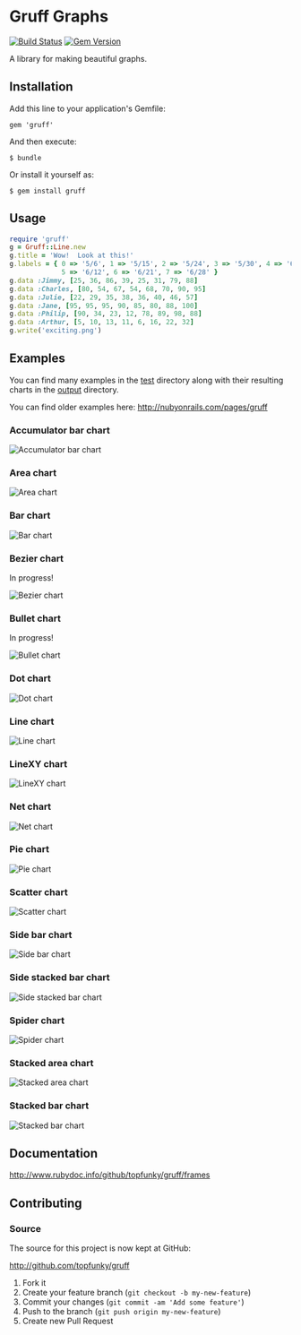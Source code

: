 # Gruff Graphs

[![Build Status](https://travis-ci.org/topfunky/gruff.svg?branch=master)](https://travis-ci.org/topfunky/gruff)
[![Gem Version](https://badge.fury.io/rb/gruff.svg)](https://badge.fury.io/rb/gruff)

A library for making beautiful graphs.

## Installation

Add this line to your application's Gemfile:

    gem 'gruff'

And then execute:

    $ bundle

Or install it yourself as:

    $ gem install gruff

## Usage

```Ruby
require 'gruff'
g = Gruff::Line.new
g.title = 'Wow!  Look at this!'
g.labels = { 0 => '5/6', 1 => '5/15', 2 => '5/24', 3 => '5/30', 4 => '6/4',
             5 => '6/12', 6 => '6/21', 7 => '6/28' }
g.data :Jimmy, [25, 36, 86, 39, 25, 31, 79, 88]
g.data :Charles, [80, 54, 67, 54, 68, 70, 90, 95]
g.data :Julie, [22, 29, 35, 38, 36, 40, 46, 57]
g.data :Jane, [95, 95, 95, 90, 85, 80, 88, 100]
g.data :Philip, [90, 34, 23, 12, 78, 89, 98, 88]
g.data :Arthur, [5, 10, 13, 11, 6, 16, 22, 32]
g.write('exciting.png')
```

## Examples

You can find many examples in the [test](https://github.com/topfunky/gruff/tree/master/test)
directory along with their resulting charts in the
[output](https://github.com/topfunky/gruff/tree/master/test/output) directory.

You can find older examples here:  http://nubyonrails.com/pages/gruff

### Accumulator bar chart

![Accumulator bar chart](https://raw.github.com/topfunky/gruff/master/test/output/accum_bar.png)

### Area chart

![Area chart](https://raw.github.com/topfunky/gruff/master/test/output/area_keynote.png)

### Bar chart

![Bar chart](https://raw.github.com/topfunky/gruff/master/test/output/bar_rails_keynote.png)

### Bezier chart

In progress!

![Bezier chart](https://raw.github.com/topfunky/gruff/master/test/output/bezier_3.png)

### Bullet chart

In progress!

![Bullet chart](https://raw.github.com/topfunky/gruff/master/test/output/bullet_greyscale.png)

### Dot chart

![Dot chart](https://raw.github.com/topfunky/gruff/master/test/output/dot.png)

### Line chart

![Line chart](https://raw.github.com/topfunky/gruff/master/test/output/line_theme_rails_keynote_.png)

### LineXY chart

![LineXY chart](https://raw.github.com/topfunky/gruff/master/test/output/line_xy.png)

### Net chart

![Net chart](https://raw.github.com/topfunky/gruff/master/test/output/net_wide_graph.png)

### Pie chart

![Pie chart](https://raw.github.com/topfunky/gruff/master/test/output/pie_pastel.png)

### Scatter chart

![Scatter chart](https://raw.github.com/topfunky/gruff/master/test/output/scatter_basic.png)

### Side bar chart

![Side bar chart](https://raw.github.com/topfunky/gruff/master/test/output/side_bar.png)

### Side stacked bar chart

![Side stacked bar chart](https://raw.github.com/topfunky/gruff/master/test/output/side_stacked_bar_keynote.png)

### Spider chart

![Spider chart](https://raw.github.com/topfunky/gruff/master/test/output/spider_37signals.png)

### Stacked area chart

![Stacked area chart](https://raw.github.com/topfunky/gruff/master/test/output/stacked_area_keynote.png)

### Stacked bar chart

![Stacked bar chart](https://raw.github.com/topfunky/gruff/master/test/output/stacked_bar_keynote.png)


## Documentation

http://www.rubydoc.info/github/topfunky/gruff/frames


## Contributing

### Source

The source for this project is now kept at GitHub:

http://github.com/topfunky/gruff

1. Fork it
2. Create your feature branch (`git checkout -b my-new-feature`)
3. Commit your changes (`git commit -am 'Add some feature'`)
4. Push to the branch (`git push origin my-new-feature`)
5. Create new Pull Request
